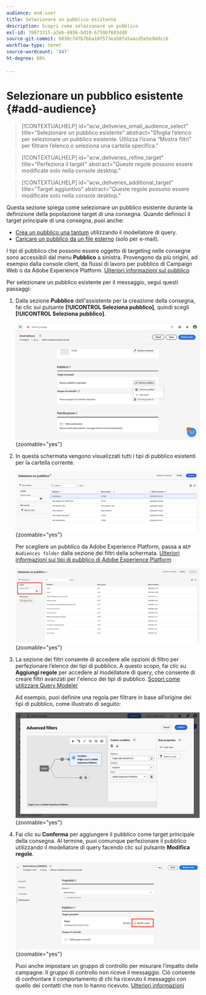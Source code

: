 ```yaml
---
audience: end-user
title: Selezionare un pubblico esistente
description: Scopri come selezionare un pubblico
exl-id: 76873315-a2eb-4936-bd10-6759bf603dd0
source-git-commit: 0830c7d7b7bba10f573ea58fa5aacd5e5e9ddccb
workflow-type: tm+mt
source-wordcount: '347'
ht-degree: 66%

---
```



# Selezionare un pubblico esistente {#add-audience}

>[!CONTEXTUALHELP]
>id="acw_deliveries_email_audience_select"
>title="Selezionare un pubblico esistente"
>abstract="Sfoglia l’elenco per selezionare un pubblico esistente. Utilizza l’icona “Mostra filtri” per filtrare l’elenco o seleziona una cartella specifica."

>[!CONTEXTUALHELP]
>id="acw_deliveries_refine_target"
>title="Perfeziona il target"
>abstract="Queste regole possono essere modificate solo nella console desktop."

>[!CONTEXTUALHELP]
>id="acw_deliveries_additional_target"
>title="Target aggiuntivo"
>abstract="Queste regole possono essere modificate solo nella console desktop."

Questa sezione spiega come selezionare un pubblico esistente durante la definizione della popolazione target di una consegna. Quando definisci il target principale di una consegna, puoi anche:
* [Crea un pubblico una tantum](one-time-audience.md) utilizzando il modellatore di query.
* [Caricare un pubblico da un file esterno](file-audience.md) (solo per e-mail).

I tipi di pubblico che possono essere oggetto di targeting nelle consegne sono accessibili dal menu **Pubblico** a sinistra. Provengono da più origini, ad esempio dalla console client, da flussi di lavoro per pubblico di Campaign Web o da Adobe Experience Platform. [Ulteriori informazioni sul pubblico](manage-audience.md)

Per selezionare un pubblico esistente per il messaggio, segui questi passaggi:

1. Dalla sezione **Pubblico** dell&#39;assistente per la creazione della consegna, fai clic sul pulsante **[!UICONTROL Seleziona pubblico]**, quindi scegli **[!UICONTROL Seleziona pubblico]**.

   ![](assets/create-audience.png){zoomable="yes"}

1. In questa schermata vengono visualizzati tutti i tipi di pubblico esistenti per la cartella corrente.

   ![](assets/create-audience2.png){zoomable="yes"}

   Per scegliere un pubblico da Adobe Experience Platform, passa a `AEP Audiences folder` dalla sezione dei filtri della schermata. [Ulteriori informazioni sui tipi di pubblico di Adobe Experience Platform](manage-audience.md#monitor)

   ![](assets/select-audience-folder.png){zoomable="yes"}

1. La sezione dei filtri consente di accedere alle opzioni di filtro per perfezionare l’elenco dei tipi di pubblico. A questo scopo, fai clic su **Aggiungi regole** per accedere al modellatore di query, che consente di creare filtri avanzati per l&#39;elenco dei tipi di pubblico. [Scopri come utilizzare Query Modeler](../query/query-modeler-overview.md)

   Ad esempio, puoi definire una regola per filtrare in base all’origine dei tipi di pubblico, come illustrato di seguito:

   ![](assets/filter-on-aep-audience.png){zoomable="yes"}

1. Fai clic su **Conferma** per aggiungere il pubblico come target principale della consegna. Al termine, puoi comunque perfezionare il pubblico utilizzando il modellatore di query facendo clic sul pulsante **Modifica regole**.

   ![](assets/refine-audience.png){zoomable="yes"}

   Puoi anche impostare un gruppo di controllo per misurare l’impatto delle campagne. Il gruppo di controllo non riceve il messaggio. Ciò consente di confrontare il comportamento di chi ha ricevuto il messaggio con quello dei contatti che non lo hanno ricevuto. [Ulteriori informazioni](control-group.md)
